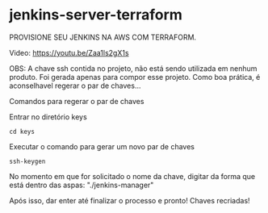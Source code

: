 # jenkins-server-terraform

PROVISIONE SEU JENKINS NA AWS COM TERRAFORM.

Video: https://youtu.be/Zaa1ls2gX1s

OBS: A chave ssh contida no projeto, não está sendo utilizada em nenhum produto. Foi gerada apenas para compor esse projeto. 
Como boa prática, é aconselhavel regerar o par de chaves... 

Comandos para regerar o par de chaves

Entrar no diretório keys
```shell
cd keys
```

Executar o comando para gerar um novo par de chaves
```shell
ssh-keygen
```

No momento em que for solicitado o nome da chave, digitar da forma que está dentro das aspas: "./jenkins-manager"

Após isso, dar enter até finalizar o processo e pronto! Chaves recriadas!
